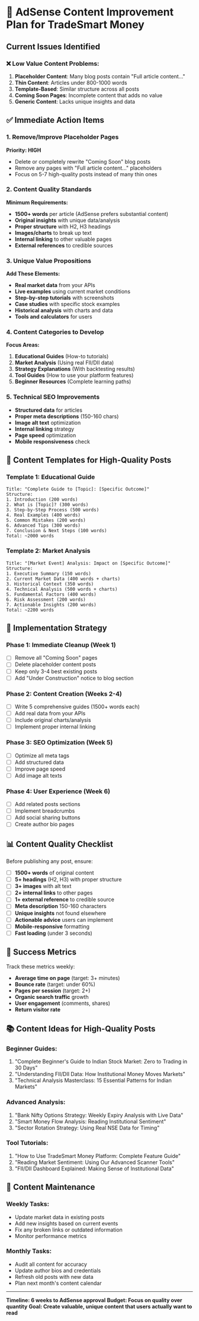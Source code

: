 # 🎯 AdSense Content Improvement Plan for TradeSmart Money

## Current Issues Identified

### ❌ Low Value Content Problems:
1. **Placeholder Content**: Many blog posts contain "Full article content..." 
2. **Thin Content**: Articles under 800-1000 words
3. **Template-Based**: Similar structure across all posts
4. **Coming Soon Pages**: Incomplete content that adds no value
5. **Generic Content**: Lacks unique insights and data

## ✅ Immediate Action Items

### 1. Remove/Improve Placeholder Pages
**Priority: HIGH**
- Delete or completely rewrite "Coming Soon" blog posts
- Remove any pages with "Full article content..." placeholders
- Focus on 5-7 high-quality posts instead of many thin ones

### 2. Content Quality Standards
**Minimum Requirements:**
- **1500+ words** per article (AdSense prefers substantial content)
- **Original insights** with unique data/analysis
- **Proper structure** with H2, H3 headings
- **Images/charts** to break up text
- **Internal linking** to other valuable pages
- **External references** to credible sources

### 3. Unique Value Propositions
**Add These Elements:**
- **Real market data** from your APIs
- **Live examples** using current market conditions  
- **Step-by-step tutorials** with screenshots
- **Case studies** with specific stock examples
- **Historical analysis** with charts and data
- **Tools and calculators** for users

### 4. Content Categories to Develop
**Focus Areas:**
1. **Educational Guides** (How-to tutorials)
2. **Market Analysis** (Using real FII/DII data)
3. **Strategy Explanations** (With backtesting results)
4. **Tool Guides** (How to use your platform features)
5. **Beginner Resources** (Complete learning paths)

### 5. Technical SEO Improvements
- **Structured data** for articles
- **Proper meta descriptions** (150-160 chars)
- **Image alt text** optimization
- **Internal linking** strategy
- **Page speed** optimization
- **Mobile responsiveness** check

## 📝 Content Templates for High-Quality Posts

### Template 1: Educational Guide
```
Title: "Complete Guide to [Topic]: [Specific Outcome]"
Structure:
1. Introduction (200 words)
2. What is [Topic]? (300 words)
3. Step-by-Step Process (500 words)
4. Real Examples (400 words)
5. Common Mistakes (200 words)
6. Advanced Tips (300 words)
7. Conclusion & Next Steps (100 words)
Total: ~2000 words
```

### Template 2: Market Analysis
```
Title: "[Market Event] Analysis: Impact on [Specific Outcome]"
Structure:
1. Executive Summary (150 words)
2. Current Market Data (400 words + charts)
3. Historical Context (350 words)
4. Technical Analysis (500 words + charts)
5. Fundamental Factors (400 words)
6. Risk Assessment (200 words)
7. Actionable Insights (200 words)
Total: ~2200 words
```

## 🚀 Implementation Strategy

### Phase 1: Immediate Cleanup (Week 1)
- [ ] Remove all "Coming Soon" pages
- [ ] Delete placeholder content posts  
- [ ] Keep only 3-4 best existing posts
- [ ] Add "Under Construction" notice to blog section

### Phase 2: Content Creation (Weeks 2-4)
- [ ] Write 5 comprehensive guides (1500+ words each)
- [ ] Add real data from your APIs
- [ ] Include original charts/analysis
- [ ] Implement proper internal linking

### Phase 3: SEO Optimization (Week 5)
- [ ] Optimize all meta tags
- [ ] Add structured data
- [ ] Improve page speed
- [ ] Add image alt texts

### Phase 4: User Experience (Week 6)
- [ ] Add related posts sections
- [ ] Implement breadcrumbs
- [ ] Add social sharing buttons
- [ ] Create author bio pages

## 📊 Content Quality Checklist

Before publishing any post, ensure:
- [ ] **1500+ words** of original content
- [ ] **5+ headings** (H2, H3) with proper structure
- [ ] **3+ images** with alt text
- [ ] **2+ internal links** to other pages
- [ ] **1+ external reference** to credible source
- [ ] **Meta description** 150-160 characters
- [ ] **Unique insights** not found elsewhere
- [ ] **Actionable advice** users can implement
- [ ] **Mobile-responsive** formatting
- [ ] **Fast loading** (under 3 seconds)

## 🎯 Success Metrics

Track these metrics weekly:
- **Average time on page** (target: 3+ minutes)
- **Bounce rate** (target: under 60%)
- **Pages per session** (target: 2+)
- **Organic search traffic** growth
- **User engagement** (comments, shares)
- **Return visitor rate**

## 📚 Content Ideas for High-Quality Posts

### Beginner Guides:
1. "Complete Beginner's Guide to Indian Stock Market: Zero to Trading in 30 Days"
2. "Understanding FII/DII Data: How Institutional Money Moves Markets"
3. "Technical Analysis Masterclass: 15 Essential Patterns for Indian Markets"

### Advanced Analysis:
1. "Bank Nifty Options Strategy: Weekly Expiry Analysis with Live Data"
2. "Smart Money Flow Analysis: Reading Institutional Sentiment"
3. "Sector Rotation Strategy: Using Real NSE Data for Timing"

### Tool Tutorials:
1. "How to Use TradeSmart Money Platform: Complete Feature Guide"
2. "Reading Market Sentiment: Using Our Advanced Scanner Tools"
3. "FII/DII Dashboard Explained: Making Sense of Institutional Data"

## 🔄 Content Maintenance

### Weekly Tasks:
- Update market data in existing posts
- Add new insights based on current events
- Fix any broken links or outdated information
- Monitor performance metrics

### Monthly Tasks:
- Audit all content for accuracy
- Update author bios and credentials
- Refresh old posts with new data
- Plan next month's content calendar

---

**Timeline: 6 weeks to AdSense approval**
**Budget: Focus on quality over quantity**
**Goal: Create valuable, unique content that users actually want to read**
